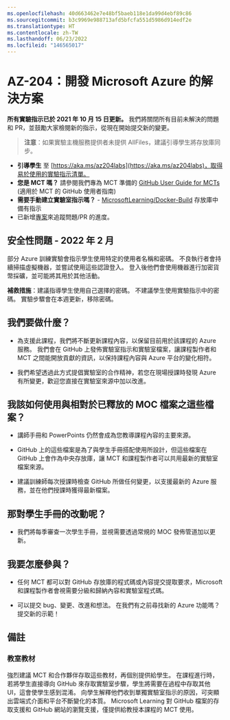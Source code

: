 ```yaml
---
ms.openlocfilehash: 40d663462e7e48bf5baeb118e1da99d4ebf89c86
ms.sourcegitcommit: b3c9969e988713afd5bfcfa551d5986d914edf2e
ms.translationtype: HT
ms.contentlocale: zh-TW
ms.lasthandoff: 06/23/2022
ms.locfileid: "146565017"
---
```

# <a name="az-204-developing-solutions-for-microsoft-azure"></a>AZ-204：開發 Microsoft Azure 的解決方案

**所有實驗指示已於 2021 年 10 月 15 日更新。** 我們將關閉所有目前未解決的問題和 PR，並鼓勵大家檢閱新的指示，從現在開始提交新的變更。

> **注意**：如果實驗主機服務提供者未提供 AllFiles，建議引導學生將存放庫同步。 

- **引導學生** 至 [https://aka.ms/az204labs](https://aka.ms/az204labs)，取得易於使用的實驗指示清單。
- **您是 MCT 嗎？** 請參閱我們專為 MCT 準備的 [GitHub User Guide for MCTs](https://microsoftlearning.github.io/MCT-User-Guide/) (適用於 MCT 的 GitHub 使用者指南)
- **需要手動建立實驗室指示嗎？** - [MicrosoftLearning/Docker-Build](https://github.com/MicrosoftLearning/Docker-Build) 存放庫中備有指示 
- 已新增[專案](https://github.com/MicrosoftLearning/AZ-204-DevelopingSolutionsforMicrosoftAzure/projects/1)來追蹤問題/PR 的進度。

## <a name="security-issue---february-2022"></a>安全性問題 - 2022 年 2 月

部分 Azure 訓練實驗會指示學生使用特定的使用者名稱和密碼。 不良執行者會持續掃描虛擬機器，並嘗試使用這些認證登入。
登入後他們會使用機器進行加密貨幣採礦，並可能將其用於其他活動。

**補救措施**：建議指導學生使用自己選擇的密碼。 不建議學生使用實驗指示中的密碼。 實驗步驟會在本週更新，移除密碼。 

## <a name="what-are-we-doing"></a>我們要做什麼？

- 為支援此課程，我們將不斷更新課程內容，以保留目前用於該課程的 Azure 服務。  我們會在 GitHub 上發佈實驗室指示和實驗室檔案，讓課程製作者和 MCT 之間能開放貢獻的資訊，以保持課程內容與 Azure 平台的變化相符。

- 我們希望透過此方式提倡實驗室的合作精神，若您在現場授課時發現 Azure 有所變更，歡迎您直接在實驗室來源中加以改進。 

## <a name="how-should-i-use-these-files-relative-to-the-released-moc-files"></a>我該如何使用與相對於已釋放的 MOC 檔案之這些檔案？

- 講師手冊和 PowerPoints 仍然會成為您教導課程內容的主要來源。

- GitHub 上的這些檔案是為了與學生手冊搭配使用所設計，但這些檔案在 GitHub 上會作為中央存放庫，讓 MCT 和課程製作者可以共用最新的實驗室檔案來源。

- 建議訓練師每次授課時檢查 GitHub 所做任何變更，以支援最新的 Azure 服務，並在他們授課時獲得最新檔案。

## <a name="what-about-changes-to-the-student-handbook"></a>那對學生手冊的改動呢？

- 我們將每季審查一次學生手冊，並視需要透過常規的 MOC 發佈管道加以更新。

## <a name="how-do-i-contribute"></a>我要怎麼參與？

- 任何 MCT 都可以對 GitHub 存放庫的程式碼或內容提交提取要求，Microsoft 和課程製作者會視需要分級和歸納內容和實驗室程式碼。

- 可以提交 bug、變更、改進和想法。  在我們有之前尋找新的 Azure 功能嗎？  提交新的示範！

## <a name="notes"></a>備註

### <a name="classroom-materials"></a>教室教材

強烈建議 MCT 和合作夥伴存取這些教材，再個別提供給學生。  在課程進行時，若將學生直接導向 GitHub 來存取實驗室步驟，學生將需要在過程中存取其他 UI，這會使學生感到混淆。 向學生解釋他們收到單獨實驗室指示的原因，可突顯出雲端式介面和平台不斷變化的本質。 Microsoft Learning 對 GitHub 檔案的存取支援和 GitHub 網站的瀏覽支援，僅提供給教授本課程的 MCT 使用。
